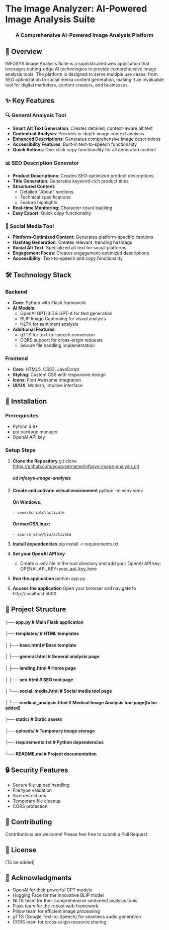 # The Image Analyzer: AI-Powered Image Analysis Suite

<p align="center">
  <!-- Add your project logo here if you have one -->
  <h3 align="center">A Comprehensive AI-Powered Image Analysis Platform</h3>
</p>

## 🌟 Overview
INFOSYS Image Analysis Suite is a sophisticated web application that leverages cutting-edge AI technologies to provide comprehensive image analysis tools. The platform is designed to serve multiple use cases, from SEO optimization to social media content generation, making it an invaluable tool for digital marketers, content creators, and businesses.

## ✨ Key Features

### 🔍 General Analysis Tool
- **Smart Alt Text Generation**: Creates detailed, context-aware alt text
- **Contextual Analysis**: Provides in-depth image context analysis
- **Enhanced Descriptions**: Generates comprehensive image descriptions
- **Accessibility Features**: Built-in text-to-speech functionality
- **Quick Actions**: One-click copy functionality for all generated content

### 📊 SEO Description Generator
- **Product Descriptions**: Creates SEO-optimized product descriptions
- **Title Generation**: Generates keyword-rich product titles
- **Structured Content**:
  - Detailed "About" sections
  - Technical specifications
  - Feature highlights
- **Real-time Monitoring**: Character count tracking
- **Easy Export**: Quick copy functionality

### 📱 Social Media Tool
- **Platform-Optimized Content**: Generates platform-specific captions
- **Hashtag Generation**: Creates relevant, trending hashtags
- **Social Alt Text**: Specialized alt text for social platforms
- **Engagement Focus**: Creates engagement-optimized descriptions
- **Accessibility**: Text-to-speech and copy functionality

## 🛠️ Technology Stack

### Backend
- **Core**: Python with Flask framework
- **AI Models**:
  - OpenAI GPT-3.5 & GPT-4 for text generation
  - BLIP Image Captioning for visual analysis
  - NLTK for sentiment analysis
- **Additional Features**:
  - gTTS for text-to-speech conversion
  - CORS support for cross-origin requests
  - Secure file handling implementation

### Frontend
- **Core**: HTML5, CSS3, JavaScript
- **Styling**: Custom CSS with responsive design
- **Icons**: Font Awesome integration
- **UI/UX**: Modern, intuitive interface

## 🚀 Installation

### Prerequisites
- Python 3.8+
- pip package manager
- OpenAI API key

### Setup Steps

1. **Clone the Repository**
    git clone https://github.com/yourusername/infosys-image-analysis.git

    ##### cd infosys-image-analysis

2. **Create and activate virtual environment**
    python -m venv venv
    #### On Windows:
       - venv\Scripts\activate
    #### On macOS/Linux:
       - source venv/bin/activate

3. **Install dependencies**
    pip install -r requirements.txt

4. **Set your OpenAI API key**
    - Create a .env file in the root directory and add your OpenAI API key:
      OPENAI_API_KEY=your_api_key_here

5. **Run the application**
    python app.py

6. **Access the application**
    Open your browser and navigate to http://localhost:5000

## 📁 Project Structure

#### ├── app.py # Main Flask application
#### ├── templates/ # HTML templates
#### │ ├── base.html # Base template
#### │ ├── general.html # General analysis page
#### │ ├── landing.html # Home page
#### │ ├── seo.html # SEO tool page
#### │ └── social_media.html # Social media tool page
#### │ └── medical_analysis.html # Medical Image Analysis tool page(to be added)
#### ├── static/ # Static assets
#### ├── uploads/ # Temporary image storage
#### ├── requirements.txt # Python dependencies
#### └── README.md # Project documentation

## 🔒 Security Features
- Secure file upload handling
- File type validation
- Size restrictions
- Temporary file cleanup
- CORS protection

## 🤝 Contributing
Contributions are welcome! Please feel free to submit a Pull Request.

## 📝 License
[To be added]

## 🙏 Acknowledgments
- OpenAI for their powerful GPT models
- Hugging Face for the innovative BLIP model
- NLTK team for their comprehensive sentiment analysis tools
- Flask team for the robust web framework
- Pillow team for efficient image processing
- gTTS (Google Text-to-Speech) for seamless audio generation
- CORS team for cross-origin resource sharing.


